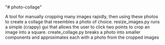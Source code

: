 "# photo-collage" 

A tool for manually cropping many images rapidly, then using these photos to create a collage that resembles a photo of choice. resize_images.py runs a simple (crappy) gui that allows the user to click two points to crop an image into a square. create_collage.py breaks a photo into smaller components and approximates each with a photo from the cropped images